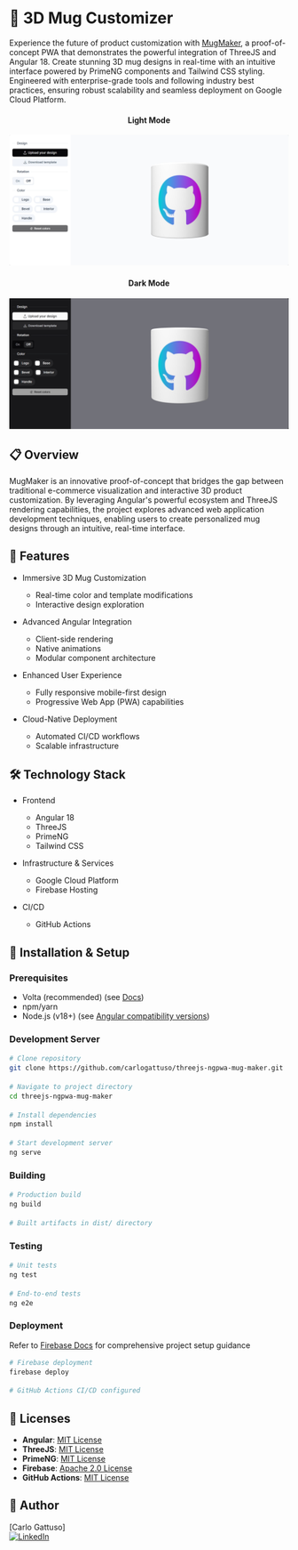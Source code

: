 # 🎨 3D Mug Customizer

Experience the future of product customization with [MugMaker](https://mug-maker-9eb4b.web.app/), a proof-of-concept PWA that demonstrates the powerful integration of ThreeJS and Angular 18. Create stunning 3D mug designs in real-time with an intuitive interface powered by PrimeNG components and Tailwind CSS styling. Engineered with enterprise-grade tools and following industry best practices, ensuring robust scalability and seamless deployment on Google Cloud Platform.

<div align="center">
  <h4>Light Mode</h4>
  <img src=".github/images/screenshot-light.png" width="600" alt="3D Mug Customizer Light Mode">

<h4>Dark Mode</h4>
<img src=".github/images/screenshot.png" width="600" alt="3D Mug Customizer Dark Mode">
</div>

## 📋 Overview

MugMaker is an innovative proof-of-concept that bridges the gap between traditional e-commerce visualization and interactive 3D product customization. By leveraging Angular's powerful ecosystem and ThreeJS rendering capabilities, the project explores advanced web application development techniques, enabling users to create personalized mug designs through an intuitive, real-time interface.

## 🚀 Features

- Immersive 3D Mug Customization
  - Real-time color and template modifications
  - Interactive design exploration

- Advanced Angular Integration
  - Client-side rendering
  - Native animations
  - Modular component architecture

- Enhanced User Experience
  - Fully responsive mobile-first design
  - Progressive Web App (PWA) capabilities

- Cloud-Native Deployment
  - Automated CI/CD workflows
  - Scalable infrastructure

## 🛠️ Technology Stack

- Frontend
  - Angular 18
  - ThreeJS
  - PrimeNG
  - Tailwind CSS

- Infrastructure & Services
  - Google Cloud Platform
  - Firebase Hosting

- CI/CD
  - GitHub Actions

## 🔧 Installation & Setup

### Prerequisites

- Volta (recommended) (see [Docs](https://volta.sh/))
- npm/yarn
- Node.js (v18+) (see [Angular compatibility versions](https://angular.dev/reference/versions))

### Development Server

```bash
# Clone repository
git clone https://github.com/carlogattuso/threejs-ngpwa-mug-maker.git

# Navigate to project directory
cd threejs-ngpwa-mug-maker

# Install dependencies
npm install

# Start development server
ng serve
```

### Building

```bash
# Production build
ng build

# Built artifacts in dist/ directory
```

### Testing

```bash
# Unit tests
ng test

# End-to-end tests
ng e2e
```

### Deployment

Refer to [Firebase Docs](https://firebase.google.com/docs/app-hosting?hl=es-419) for comprehensive project setup guidance

```bash
# Firebase deployment
firebase deploy

# GitHub Actions CI/CD configured
```

## 📝 Licenses

- **Angular**: [MIT License](https://opensource.org/licenses/MIT)
- **ThreeJS**: [MIT License](https://opensource.org/licenses/MIT)
- **PrimeNG**: [MIT License](https://opensource.org/licenses/MIT)
- **Firebase**: [Apache 2.0 License](https://www.apache.org/licenses/LICENSE-2.0)
- **GitHub Actions**: [MIT License](https://opensource.org/licenses/MIT)

## 👥 Author

[Carlo Gattuso]  
[![LinkedIn](https://img.shields.io/badge/LinkedIn-Profile-blue)](https://www.linkedin.com/in/carlo-gattuso-garrido/)
